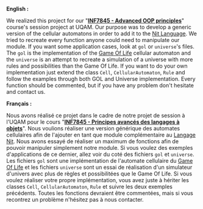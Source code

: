 __English :__

We realized this project for our "__[INF7845 - Advanced OOP principles](https://info.uqam.ca/~privat)__" course's session project at UQAM. Our purpose was to develop a generic version of the cellular automatons in order to add it to the [Nit Language](http://nitlanguage.org). We tried to recreate every function anyone could need to manipulate our module. If you want some application cases, look at `gol` or `universe`'s files. The `gol` is the implementation of the [Game Of Life](https://en.wikipedia.org/wiki/Conway%27s_Game_of_Life) cellular automaton and the `universe` is an attempt to recreate a simulation of a universe with more rules and possibilities than the Game Of Life. If you want to do your own implementation just extend the class `Cell`, `CellularAutomaton`, `Rule` and follow the examples through both GOL and Universe implementation. Every function should be commented, but if you have any problem don't hesitate and contact us.


__Français :__

Nous avons réalisé ce projet dans le cadre de notre projet de session à l'UQAM pour le cours "__[INF7845 - Principes avancés des langages à objets](https://info.uqam.ca/~privat)__". Nous voulions réaliser une version générique des automates cellulaires afin de l'ajouter en tant que module complémentaire au [Langage Nit](http://nitlanguage.org). Nous avons essayé de réaliser un maximum de fonctions afin de pouvoir manipuler simplement notre module. Si vous voulez des exemples d'applications de ce dernier, allez voir du coté des fichiers `gol` et `universe`. Les fichiers `gol` sont une implémentation de l'automate cellulaire du [Game Of Life](https://fr.wikipedia.org/wiki/Jeu_de_la_vie) et les fichiers `universe` sont un essai de réalisation d'un simulateur d'univers avec plus de règles et possibilitées que le Game Of Life. Si vous voulez réaliser votre propre implémentation, vous avez juste à hériter les classes `Cell`, `CellularAutomaton`, `Rule` et suivre les deux exemples précédents. Toutes les fonctions devraient être commentées, mais si vous recontrez un problème n'hésitez pas à nous contacter.